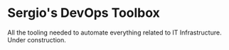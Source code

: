 # Sergio's DevOps Toolbox
All the tooling needed to automate everything related to IT Infrastructure.
Under construction.
